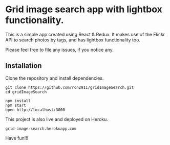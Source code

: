 # Grid image search app with lightbox functionality.
This is a simple app created using React & Redux. It makes use of the Flickr API to search photos by tags, and has lightbox functionality too.

Please feel free to file any issues, if you notice any.

## Installation
Clone the repository and install dependencies.

```
git clone https://github.com/ron2911/gridImageSearch.git
cd gridImageSearch
```

```
npm install
npm start
open http://localhost:3000
```

This project is also live and deployed on Heroku. 
```
grid-image-search.herokuapp.com
```

Have fun!!!
